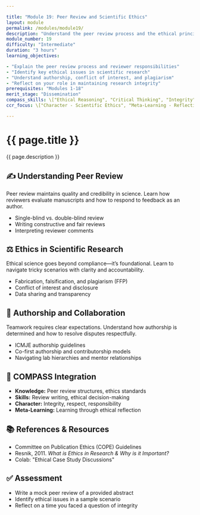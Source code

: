 ```yaml
---

title: "Module 19: Peer Review and Scientific Ethics"
layout: module
permalink: /modules/module19/
description: "Understand the peer review process and the ethical principles that guide responsible scientific conduct."
module_number: 19
difficulty: "Intermediate"
duration: "3 hours"
learning_objectives:

- "Explain the peer review process and reviewer responsibilities"
- "Identify key ethical issues in scientific research"
- "Understand authorship, conflict of interest, and plagiarism"
- "Reflect on your role in maintaining research integrity"
prerequisites: "Modules 1-18"
merit_stage: "Dissemination"
compass_skills: \["Ethical Reasoning", "Critical Thinking", "Integrity"]
ccr_focus: \["Character - Scientific Ethics", "Meta-Learning - Reflective Practice"]

---
```


<div class="main-content">
  <div class="hero">
    <div class="hero-content">
      <h1>{{ page.title }}</h1>
      <p class="hero-subtitle">{{ page.description }}</p>
    </div>
  </div>

  <div class="cards-grid module-cards">
<div class="card module-card">
    <h2>✍️ Understanding Peer Review</h2>
    <p>Peer review maintains quality and credibility in science. Learn how reviewers evaluate manuscripts and how to respond to feedback as an author.</p>
    <ul>
      <li>Single-blind vs. double-blind review</li>
      <li>Writing constructive and fair reviews</li>
      <li>Interpreting reviewer comments</li>
    </ul>
  </div>

  <div class="card module-card">
    <h2>⚖️ Ethics in Scientific Research</h2>
    <p>Ethical science goes beyond compliance—it’s foundational. Learn to navigate tricky scenarios with clarity and accountability.</p>
    <ul>
      <li>Fabrication, falsification, and plagiarism (FFP)</li>
      <li>Conflict of interest and disclosure</li>
      <li>Data sharing and transparency</li>
    </ul>
  </div>

  <div class="card module-card">
    <h2>🤝 Authorship and Collaboration</h2>
    <p>Teamwork requires clear expectations. Understand how authorship is determined and how to resolve disputes respectfully.</p>
    <ul>
      <li>ICMJE authorship guidelines</li>
      <li>Co-first authorship and contributorship models</li>
      <li>Navigating lab hierarchies and mentor relationships</li>
    </ul>
  </div>

  <div class="card module-card">
    <h2>🌟 COMPASS Integration</h2>
    <ul>
      <li><strong>Knowledge:</strong> Peer review structures, ethics standards</li>
      <li><strong>Skills:</strong> Review writing, ethical decision-making</li>
      <li><strong>Character:</strong> Integrity, respect, responsibility</li>
      <li><strong>Meta-Learning:</strong> Learning through ethical reflection</li>
    </ul>
  </div>

  <div class="card module-card">
    <h2>📚 References & Resources</h2>
    <ul>
      <li>Committee on Publication Ethics (COPE) Guidelines</li>
      <li>Resnik, 2011. <em>What is Ethics in Research & Why is it Important?</em></li>
      <li>Colab: "Ethical Case Study Discussions"</li>
    </ul>
  </div>

  <div class="card module-card">
    <h2>✅ Assessment</h2>
    <ul>
      <li>Write a mock peer review of a provided abstract</li>
      <li>Identify ethical issues in a sample scenario</li>
      <li>Reflect on a time you faced a question of integrity</li>
    </ul>
  </div>
</div>
</div>
